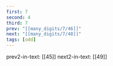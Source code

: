 ```yaml
---
first: 7
second: 4
third: 7
prev: "[[many_digits/7/46]]"
next: "[[many_digits/7/48]]"
tags: [odd]
---
```

prev2-in-text: [[45]]
next2-in-text: [[49]]
